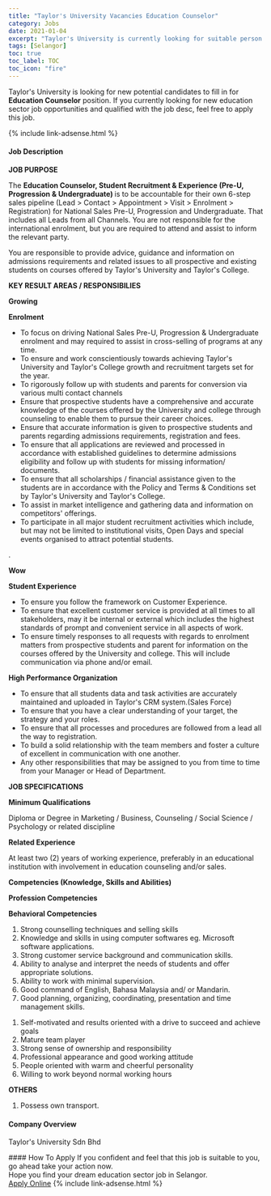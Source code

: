 ```yaml
---
title: "Taylor's University Vacancies Education Counselor" 
category: Jobs 
date: 2021-01-04 
excerpt: "Taylor's University is currently looking for suitable person to fill in the Education Counselor which positioned at Selangor" 
tags: [Selangor] 
toc: true 
toc_label: TOC 
toc_icon: "fire" 
--- 
```


<p>Taylor's University is looking for new potential candidates to fill in for <b>Education Counselor</b> position. If you currently looking for new education sector job opportunities and qualified with the job desc, feel free to apply this job.
</p>{% include link-adsense.html %} 
 <div><div><div><h4>Job Description</h4></div></div><div><div><span><div><div><p><strong>JOB PURPOSE</strong></p><p>The <strong>Education Counselor, Student Recruitment &amp; Experience (Pre-U, Progression &amp; Undergraduate) </strong>is to be accountable for their own 6-step sales pipeline (Lead &gt; Contact &gt; Appointment &gt; Visit &gt; Enrolment &gt; Registration) for National Sales Pre-U, Progression and Undergraduate. That includes all Leads from all Channels. You are not responsible for the international enrolment, but you are required to attend and assist to inform the relevant party.</p><p>You are responsible to provide advice, guidance and information on admissions requirements and related issues to all prospective and existing students on courses offered by Taylor's University and Taylor's College.</p><p><strong>KEY RESULT AREAS / RESPONSIBILIES</strong></p><p><strong>Growing</strong></p><p><strong>Enrolment</strong></p><ul><li>To focus on driving National Sales Pre-U, Progression &amp; Undergraduate enrolment and may required to assist in cross-selling of programs at any time.</li><li>To ensure and work conscientiously towards achieving Taylor's University and Taylor's College growth and recruitment targets set for the year.</li><li>To rigorously follow up with students and parents for conversion via various multi contact channels</li><li>Ensure that prospective students have a comprehensive and accurate knowledge of the courses offered by the University and college through counseling to enable them to pursue their career choices.</li><li>Ensure that accurate information is given to prospective students and parents regarding admissions requirements, registration and fees.</li><li>To ensure that all applications are reviewed and processed in accordance with established guidelines to determine admissions eligibility and follow up with students for missing information/ documents.</li><li>To ensure that all scholarships / financial assistance given to the students are in accordance with the Policy and Terms &amp; Conditions set by Taylor's University and Taylor's College.</li><li>To assist in market intelligence and gathering data and information on competitors' offerings.</li><li>To participate in all major student recruitment activities which include, but may not be limited to institutional visits, Open Days and special events organised to attract potential students.</li></ul><p>.</p><p><strong>Wow</strong></p><p><strong>Student Experience</strong></p><ul><li>To ensure you follow the framework on Customer Experience.</li><li>To ensure that excellent customer service is provided at all times to all stakeholders, may it be internal or external which includes the highest standards of prompt and convenient service in all aspects of work.</li><li>To ensure timely responses to all requests with regards to enrolment matters from prospective students and parent for information on the courses offered by the University and college. This will include communication via phone and/or email.</li></ul><p><strong>High Performance Organization</strong></p><ul><li>To ensure that all students data and task activities are accurately maintained and uploaded in Taylor's CRM system.(Sales Force)</li><li>To ensure that you have a clear understanding of your target, the strategy and your roles.</li><li>To ensure that all processes and procedures are followed from a lead all the way to registration.&#160;&#160;</li><li>To build a solid relationship with the team members and foster a culture of excellent in communication with one another.&#160;</li><li>Any other responsibilities that may be assigned to you from time to time from your Manager or Head of Department.</li></ul><p><strong>JOB SPECIFICATIONS</strong></p><p><strong>Minimum Qualifications</strong></p><p>Diploma or Degree in Marketing / Business, Counseling / Social Science / Psychology or related discipline</p><p><strong>Related Experience</strong></p><p>At least two (2) years of working experience, preferably in an educational institution with involvement in education counseling and/or sales.</p><p><strong>Competencies (Knowledge, Skills and Abilities)</strong></p><p><strong>Profession Competencies</strong></p><p><strong>Behavioral Competencies</strong></p><ol><li>Strong counselling techniques and selling skills</li><li>Knowledge and skills in using computer softwares eg. Microsoft software applications.</li><li>Strong customer service background and communication skills.</li><li>Ability to analyse and interpret the needs of students and offer appropriate solutions.</li><li>Ability to work with minimal supervision.</li><li>Good command of English, Bahasa Malaysia and/ or Mandarin.</li><li>Good planning, organizing, coordinating, presentation and time management skills.</li></ol><ol><li>Self-motivated and results oriented with a drive to succeed and achieve goals</li><li>Mature team player</li><li>Strong sense of ownership and responsibility</li><li>Professional appearance and good working attitude</li><li>People oriented with warm and cheerful personality</li><li>Willing to work beyond normal working hours</li></ol><p><strong>OTHERS</strong></p><ol><li>Possess own transport.</li></ol></div></div></span></div></div></div> 
<div><div><div><h4>Company Overview</h4></div></div><div><div><span><div><p>Taylor's University Sdn Bhd</p></div></span></div></div></div> 
#### How To Apply 
If you confident and feel that this job is suitable to you, go ahead take your action now. <br/> 
Hope you find your dream education sector job in Selangor. <br/> 
<a href="https://www.jobstreet.com.my/en/job/education-counselor-4455305?jobId=jobstreet-my-job-4455305&sectionRank=3&token=0~20250703-a705-41d5-bd26-fa7a6e211db0&fr=SRP%20View%20In%20New%20Ta" class="btn btn--info" target="_blank" rel="nofollow noopenner">Apply Online</a> 
{% include link-adsense.html %} 